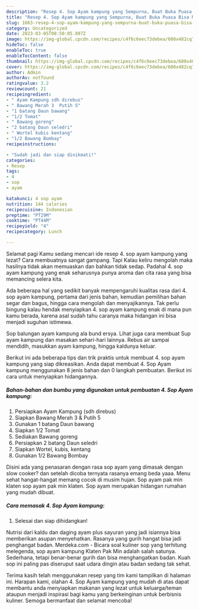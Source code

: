 ```yaml
---
description: "Resep 4. Sop Ayam kampung yang Sempurna, Buat Buka Puasa Bisa Manjain Lidah"
title: "Resep 4. Sop Ayam kampung yang Sempurna, Buat Buka Puasa Bisa Manjain Lidah"
slug: 1663-resep-4-sop-ayam-kampung-yang-sempurna-buat-buka-puasa-bisa-manjain-lidah
category: Uncategorized
date: 2023-03-05T08:50:05.897Z
image: https://img-global.cpcdn.com/recipes/c4f6c6eec73debea/680x482cq70/4-sop-ayam-kampung-foto-resep-utama.jpg
hideToc: false
enableToc: true
enableTocContent: false
thumbnail: https://img-global.cpcdn.com/recipes/c4f6c6eec73debea/680x482cq70/4-sop-ayam-kampung-foto-resep-utama.jpg
cover: https://img-global.cpcdn.com/recipes/c4f6c6eec73debea/680x482cq70/4-sop-ayam-kampung-foto-resep-utama.jpg
author: Admin
authorAv: notfound
ratingvalue: 3.2
reviewcount: 21
recipeingredient:
- " Ayam Kampung sdh direbus"
- " Bawang Merah 3  Putih 5"
- "1 batang Daun bawang"
- "1/2 Tomat"
- " Bawang goreng"
- "2 batang Daun seledri"
- " Wortel kubis kentang"
- "1/2 Bawang Bombay"
recipeinstructions:

- "Sudah jadi dan siap dinikmati!"
categories:
- Resep
tags:
- 4
- sop
- ayam

katakunci: 4 sop ayam 
nutrition: 144 calories
recipecuisine: Indonesian
preptime: "PT29M"
cooktime: "PT44M"
recipeyield: "4"
recipecategory: Lunch

---
```



Selamat pagi Kamu sedang mencari ide resep 4. sop ayam kampung yang lezat? Cara membuatnya sangat gampang. Tapi Kalau keliru mengolah maka hasilnya tidak akan memuaskan dan bahkan tidak sedap. Padahal 4. sop ayam kampung yang enak seharusnya punya aroma dan cita rasa yang bisa memancing selera kita.


Ada beberapa hal yang sedikit banyak mempengaruhi kualitas rasa dari 4. sop ayam kampung, pertama dari jenis bahan, kemudian pemilihan bahan segar dan bagus, hingga cara mengolah dan menyajikannya. Tak perlu bingung kalau hendak menyiapkan 4. sop ayam kampung enak di mana pun kamu berada, karena asal sudah tahu caranya maka hidangan ini bisa menjadi suguhan istimewa.

Sop balungan ayam kampung ala bund ersya. Lihat juga cara membuat Sup ayam kampung dan masakan sehari-hari lainnya. Rebus air sampai mendidih, masukkan ayam kampung, hingga kaldunya keluar.


Berikut ini ada beberapa tips dan trik praktis untuk membuat 4. sop ayam kampung yang siap dikreasikan. Anda dapat membuat 4. Sop Ayam kampung menggunakan 8 jenis bahan dan 0 langkah pembuatan. Berikut ini cara untuk menyiapkan hidangannya.

<!--inarticleads1-->

##### Bahan-bahan dan bumbu yang digunakan untuk pembuatan 4. Sop Ayam kampung:

1. Persiapkan  Ayam Kampung (sdh direbus)
1. Siapkan  Bawang Merah 3 &amp; Putih 5
1. Gunakan 1 batang Daun bawang
1. Siapkan 1/2 Tomat
1. Sediakan  Bawang goreng
1. Persiapkan 2 batang Daun seledri
1. Siapkan  Wortel, kubis, kentang
1. Gunakan 1/2 Bawang Bombay


Disini ada yang penasaran dengan rasa sop ayam yang dimasak dengan slow cooker? dan setelah dicoba ternyata rasanya emang beda yaaa. Menu sehat hangat-hangat memang cocok di musim hujan. Sop ayam pak min klaten sop ayam pak min klaten. Sop ayam merupakan hidangan rumahan yang mudah dibuat. 

<!--inarticleads2-->

##### Cara memasak 4. Sop Ayam kampung:


1. Selesai dan siap dihidangkan!

Nutrisi dari kaldu dan daging ayam plus sayuran yang jadi isiannya bisa memberikan asupan menyehatkan. Rasanya yang gurih hangat bisa jadi penghangat badan. Merdeka.com - Bicara soal kuliner sop yang terhitung melegenda, sop ayam kampung Klaten Pak Min adalah salah satunya. Sederhana, tetapi benar-benar gurih dan bisa menghangatkan badan. Kuah sop ini paling pas diseruput saat udara dingin atau badan sedang tak sehat. 

Terima kasih telah menggunakan resep yang tim kami tampilkan di halaman ini. Harapan kami, olahan 4. Sop Ayam kampung yang mudah di atas dapat membantu anda menyiapkan makanan yang lezat untuk keluarga/teman ataupun menjadi inspirasi bagi kamu yang berkeinginan untuk berbisnis kuliner. Semoga bermanfaat dan selamat mencoba!
